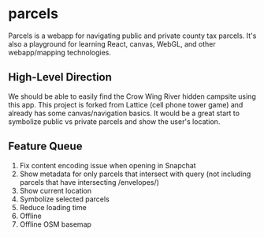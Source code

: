 # parcels

Parcels is a webapp for navigating public and private county tax parcels. It's also a playground for learning React, canvas, WebGL, and other webapp/mapping technologies.

## High-Level Direction

We should be able to easily find the Crow Wing River hidden campsite using this app. This project is forked from Lattice (cell phone tower game) and already has some canvas/navigation basics. It would be a great start to symbolize public vs private parcels and show the user's location.

## Feature Queue

1. Fix content encoding issue when opening in Snapchat
1. Show metadata for only parcels that intersect with query (not including parcels that have intersecting /envelopes/)
1. Show current location
1. Symbolize selected parcels
1. Reduce loading time
1. Offline
1. Offline OSM basemap
